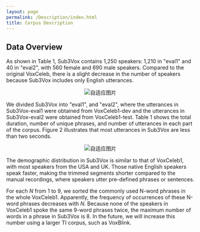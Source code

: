 ```yaml
---
layout: page
permalink: /Description/index.html
title: Corpus Description
---
```


<html lang="en">
<head>
<meta charset="UTF-8">
<meta name="viewport" content="width=device-width, initial-scale=1.0">
<title>自适应图片</title>
<style>
  .center {
    text-align: center;
  }
  .responsive-img1 {
    max-width: 75%;
    height: auto;
  }
  .responsive-img2 {
  max-width: 70%;
  height: auto;
  }
</style>
</head>
<body>
<div class="center">
</div>
</body>
</html>

## Data Overview

As shown in Table 1, Sub3Vox contains 1,250 speakers: 1,210 in "eval1" and 40 in "eval2", with 560 female and 690 male speakers. Compared to the original VoxCeleb, there is a slight decrease in the number of speakers because Sub3Vox includes only English utterances. 

<center>
<img src="https://slash1028.github.io/Image/Table1.png" class="responsive-img1" alt="自适应图片">
</center>

We divided Sub3Vox into  "eval1", and "eval2", where the utterances in Sub3Vox-eval1 were obtained from VoxCeleb1-dev and the utterances in Sub3Vox-eval2 were obtained from VoxCeleb1-test. Table 1 shows the total duration, number of unique phrases, and number of utterances in each part of the corpus. Figure 2 illustrates that most utterances in Sub3Vox are less than two seconds. 

<center>
<img src="https://slash1028.github.io/Image/Figure2.png" class="responsive-img1" alt="自适应图片">
</center>

The demographic distribution in Sub3Vox is similar to that of VoxCeleb1, with most speakers from the USA and UK. Those native English speakers speak faster, making the trimmed segments shorter compared to the manual recordings, where speakers utter pre-defined phrases or sentences. 

For each $N$ from 1 to 9, we sorted the commonly used N-word phrases in the whole VoxCeleb1. Apparently, the frequency of occurrences of these N-word phrases decreases with $N$. Because none of the speakers in VoxCeleb1 spoke the same 9-word phrases twice, the maximum number of words in a phrase in Sub3Vox is 8. In the future, we will increase this number using a larger TI corpus, such as VoxBlink.